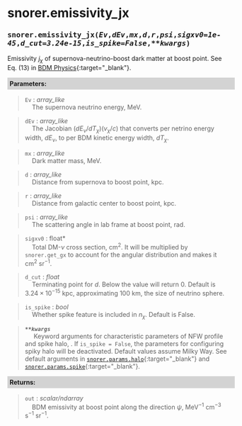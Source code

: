 <script>
window.MathJax = {
  tex: {
    tags: "ams"  // Auto-numbering, AMS based
  }
};
</script>
<style>
.mono {
    font-family: monospace;
}
</style>


# snorer.emissivity_jx


###   <span class="mono">snorer.emissivity_jx(*Ev*,*dEv*,*mx*,*d*,*r*,*psi*,*sigxv0=1e-45*,*d_cut=3.24e-15*,*is_spike=False*,*\*\*kwargs*)</span>

Emissivity $j_\chi$ of supernova-neutrino-boost dark matter at boost point.
See Eq. (13) in [BDM Physics](../../manual/overview.md#emissivity-on-the-shell){:target="_blank"}.

**<div style="background-color: lightgrey; padding: 5px; width: 100%;">Parameters:</div>**

> `Ev` : *array_like* <br>&nbsp;&nbsp;&nbsp;&nbsp;The supernova neutrino energy, MeV.

> `dEv` : *array_like* <br>&nbsp;&nbsp;&nbsp;&nbsp;The Jacobian $(dE_\nu/dT_\chi)(v_\chi/c)$ that converts per netrino energy width, $dE_\nu$, to per BDM kinetic energy width, $dT_\chi$.

> `mx` : *array_like* <br>&nbsp;&nbsp;&nbsp;&nbsp;Dark matter mass, MeV.

> `d` : *array_like* <br>&nbsp;&nbsp;&nbsp;&nbsp;Distance from supernova to boost point, kpc.

> `r` : *array_like* <br>&nbsp;&nbsp;&nbsp;&nbsp;Distance from galactic center to boost point, kpc.

> `psi` : *array_like* <br>&nbsp;&nbsp;&nbsp;&nbsp;The scattering angle in lab frame at boost point, rad. 

> `sigxv0` : float* <br>&nbsp;&nbsp;&nbsp;&nbsp;Total DM-$\nu$ cross section, cm<sup>2</sup>. It will be multiplied by `snorer.get_gx` to account for the angular distribution and makes it cm<sup>2</sup> sr<sup>−1</sup>.

> `d_cut` : *float* <br>&nbsp;&nbsp;&nbsp;&nbsp;Terminating point for $d$. Below the value will return 0. Default is $3.24\times 10^{-15}$ kpc, approximating 100 km, the size of neutrino sphere.

> `is_spike` : *bool* <br>&nbsp;&nbsp;&nbsp;&nbsp;Whether spike feature is included in $n_\chi$. Default is False.


> ***`**kwargs`***  <br>&nbsp;&nbsp;&nbsp;&nbsp; Keyword arguments for characteristic parameters of NFW profile and spike halo, . If `is_spike = False`, the parameters for configuring spiky halo will be deactivated. Default values assume Milky Way. See default arguments in [`snorer.params.halo`](../params/params.md#snorerparamshalo){:target="_blank"} and [`snorer.params.spike`](../params/params.md#snorerparamsspike){:target="_blank"}.


**<div style="background-color: lightgrey; padding: 5px; width: 100%;">Returns:</div>**

> `out` : *scalar/ndarray* <br>&nbsp;&nbsp;&nbsp;&nbsp;BDM emissivity at boost point along the direction $\psi$, MeV<sup>−1</sup> cm<sup>−3</sup> s<sup>−1</sup> sr<sup>−1</sup>.

